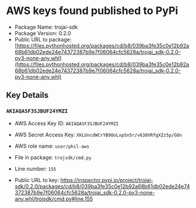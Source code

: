 # AWS keys found published to PyPi

* Package Name: trojai-sdk
* Package Version: 0.2.0
* Public URL to package: [https://files.pythonhosted.org/packages/cd/b8/039ba3fe35c0e12b92a68b61db02ede24e74372387b9e7f06064cfc5628a/trojai_sdk-0.2.0-py3-none-any.whl](https://files.pythonhosted.org/packages/cd/b8/039ba3fe35c0e12b92a68b61db02ede24e74372387b9e7f06064cfc5628a/trojai_sdk-0.2.0-py3-none-any.whl)

## Key Details

### `AKIAQASF3SJBUF24YMZI`

* AWS Access Key ID: `AKIAQASF3SJBUF24YMZI`
* AWS Secret Access Key: `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` 
* AWS role name: `user/phil-aws`
* File in package: `trojsdk/cmd.py`
* Line number: `155`

* Public URL to key: https://inspector.pypi.io/project/trojai-sdk/0.2.0/packages/cd/b8/039ba3fe35c0e12b92a68b61db02ede24e74372387b9e7f06064cfc5628a/trojai_sdk-0.2.0-py3-none-any.whl/trojsdk/cmd.py#line.155


